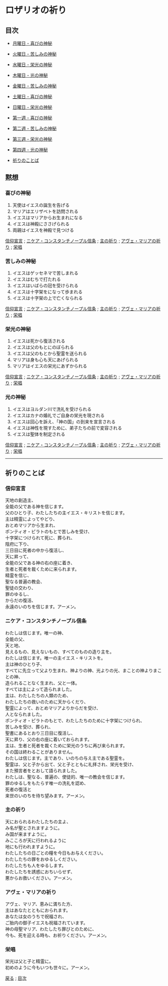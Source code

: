 # ロザリオの祈り

## 目次

-   [月曜日 - 喜びの神秘](#喜びの神秘)
-   [火曜日 - 苦しみの神秘](#苦しみの神秘)
-   [水曜日 - 栄光の神秘](#栄光の神秘)
-   [木曜日 - 光の神秘](#光の神秘)
-   [金曜日 - 苦しみの神秘](#苦しみの神秘)
-   [土曜日 - 喜びの神秘](#喜びの神秘)
-   [日曜日 - 栄光の神秘](#栄光の神秘)

-   [第一週 - 喜びの神秘](#喜びの神秘)
-   [第二週 - 苦しみの神秘](#苦しみの神秘)
-   [第三週 - 栄光の神秘](#栄光の神秘)
-   [第四週 - 光の神秘](#光の神秘)

-   [祈りのことば](#祈りのことば)

## 黙想

### 喜びの神秘

1.  天使はイエスの誕生を告げる
2.  マリアはエリザベトを訪問される
3.  イエスはマリアからお生まれになる
4.  イエスは神殿にささげられる
5.  両親はイエスを神殿で見つける

[信仰宣言](#信仰宣言) ;
[ニケア・コンスタンチノープル信条](#ニケアコンスタンチノープル信条) ;
[主の祈り](#主の祈り) ;
[アヴェ・マリアの祈り](#アヴェマリアの祈り) ;
[栄唱](#栄唱)

### 苦しみの神秘

1.  イエスはゲッセネマで苦しまれる
2.  イエスはむちで打たれる
3.  イエスはいばらの冠を受けられる
4.  イエスは十字架をになって歩まれる
5.  イエスは十字架の上で亡くなられる

[信仰宣言](#信仰宣言) ;
[ニケア・コンスタンチノープル信条](#ニケアコンスタンチノープル信条) ;
[主の祈り](#主の祈り) ;
[アヴェ・マリアの祈り](#アヴェマリアの祈り) ;
[栄唱](#栄唱)

### 栄光の神秘

1.  イエスは死から復活される
2.  イエスは父のもとにのぼられる
3.  イエスは父のもとから聖霊を送られる
4.  マリアは身も心も天にあげられる
5.  マリアはイエスの栄光にあずかられる

[信仰宣言](#信仰宣言) ;
[ニケア・コンスタンチノープル信条](#ニケアコンスタンチノープル信条) ;
[主の祈り](#主の祈り) ;
[アヴェ・マリアの祈り](#アヴェマリアの祈り) ;
[栄唱](#栄唱)

### 光の神秘

1.  イエスはヨルダン川で洗礼を受けられる
2.  イエスはカナの婚礼でご自身の栄光を現される
3.  イエスは回心を訴え、「神の国」の到来を宣言される
4.  イエスは神性を現すために、弟子たちの前で変容される
5.  イエスは聖体を制定される

[信仰宣言](#信仰宣言) ;
[ニケア・コンスタンチノープル信条](#ニケアコンスタンチノープル信条) ;
[主の祈り](#主の祈り) ;
[アヴェ・マリアの祈り](#アヴェマリアの祈り) ;
[栄唱](#栄唱)

-----

## 祈りのことば

### 信仰宣言

天地の創造主、  
全能の父である神を信じます。  
父のひとり子、わたしたちの主イエス・キリストを信じます。  
主は精霊によってやどり、  
おとめマリアから生まれ、  
ポンティオ・ピラトのもとで苦しみを受け、  
十字架につけられて死に、葬られ、  
陰府に下り、  
三日目に死者の中から復活し、  
天に昇って、  
全能の父である神の右の座に着き、  
生者と死者を裁くために来られます。  
精霊を信じ、  
聖なる普遍の教会、  
聖徒の交わり、  
罪のゆるし、  
からだの復活、  
永遠のいのちを信じます。アーメン。

### ニケア・コンスタンチノープル信条

わたしは信じます。唯一の神、  
全能の父、  
天と地、  
見えるもの、見えないもの、すべてのものの造り主を。  
わたしは信じます。唯一の主イエス・キリストを。  
主は神のひとり子、  
すべてに先立って父より生まれ、神よりの神、光よりの光、まことの神よりまことの神、  
造られることなく生まれ、父と一体。  
すべては主によって造られました。  
主は、わたしたちの人類のため、  
わたしたちの救いのために天からくだり、  
聖霊によって、おとめマリアよりからだを受け、  
人となられました。  
ポンティオ・ピラトのもとで、わたしたちのために十字架につけられ、  
苦しみを受け、葬られ、  
聖書にあるとおり三日目に復活し、  
天に昇り、父の右の座に着いておられます。  
主は、生者と死者を裁くために栄光のうちに再び来られます。  
その国は終わることがありません。  
わたしは信じます。主であり、いのちの与え主である聖霊を。  
聖霊は、父と子から出て、父と子とともに礼拝され、栄光を受け、  
また預言者をとおして語られました。  
わたしは、聖なる、普遍の、使徒的、唯一の教会を信じます。  
罪のゆるしをもたらす唯一の洗礼を認め、  
死者の復活と  
来世のいのちを待ち望みます。アーメン。

### 主の祈り

天におられるわたしたちの主よ、  
み名が聖とされますように。  
み国が来ますように。  
みこころが天に行われるように  
地にも行われますように。  
わたしたちの日ごとの糧を今日もお与えください。  
わたしたちの罪をおゆるしください。  
わたしたちも人をゆるします。  
わたしたちを誘惑におちいらせず、  
悪からお救いください。アーメン。

### アヴェ・マリアの祈り

アヴェ、マリア、恵みに満ちた方、  
主はあなたとともにおられます。  
あなたは女のうちで祝福され、  
ご胎内の御子イエスも祝福されています。  
神の母聖マリア、わたしたち罪びとのために、  
今も、死を迎える時も、お祈りください。アーメン。

### 栄唱

栄光は父と子と精霊に。  
初めのように今もいつも世々に。アーメン。

<a href="#" onclick="window.history.back(); return true;">戻る</a> ;
[目次](#目次)
